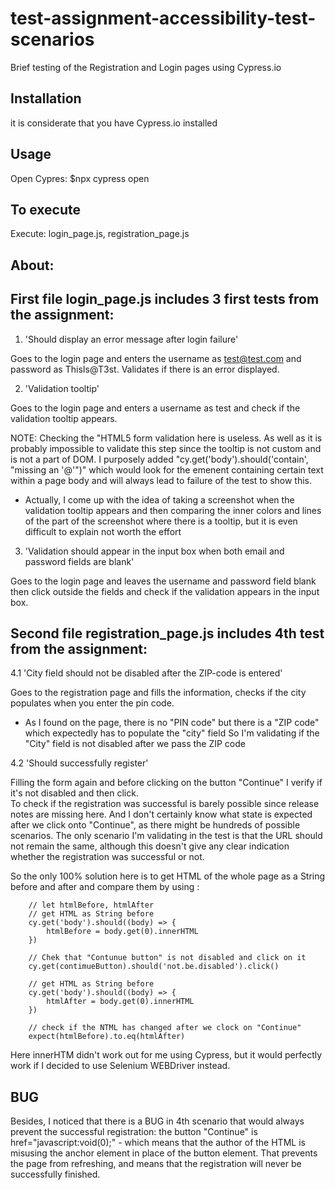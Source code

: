 # test-assignment-accessibility-test-scenarios
Brief testing of the Registration and Login pages using Cypress.io
## Installation
it is considerate that you have Cypress.io installed
## Usage
Open Cypres:  $npx cypress open
## To execute
Execute: login_page.js, registration_page.js
## About:

## First file login_page.js includes 3 first tests from the assignment:
1. 'Should display an error message after login failure' 

Goes to the login page and enters the username as test@test.com and
password as ThisIs@T3st. Validates if there is an error displayed.

2. 'Validation tooltip'

Goes to the login page and enters a username as test and check if the
validation tooltip appears.

NOTE: Checking the "HTML5 form validation here is useless.
As well as it is probably impossible to validate this step since the tooltip is not custom and is not a part of DOM. 
I purposely added "cy.get('body').should('contain', "missing an '@'")" which would look for the emenent containing certain text within a page body and will always lead to failure of the test to show this.
- Actually, I come up with the idea of taking a screenshot when the validation tooltip appears and then comparing the inner colors and lines of the part of the screenshot where there is a tooltip, but it is even difficult to explain not worth the effort

3. 'Validation should appear in the input box when both email and password fields are blank'

Goes to the login page and leaves the username and password field blank then click outside the fields and check if the validation appears in the input box.

## Second file registration_page.js includes 4th test from the assignment:
4.1 'City field should not be disabled after the ZIP-code is entered'

Goes to the registration page and fills the information, checks if the city populates when you enter the pin code.

- As I found on the page, there is no "PIN code" but there is a "ZIP code" which expectedly has to populate the "city" field
So I'm validating if the "City" field is not disabled after we pass the ZIP code 

4.2 'Should successfully register'

Filling the form again and before clicking on the button "Continue" I verify if it's not disabled and then click.  
To check if the registration was successful is barely possible since release notes are missing here.
And I don't certainly know what state is expected after we click onto "Continue", as there might be hundreds 
of possible scenarios. 
The only scenario I'm validating in the test is that the URL should not remain the same, although this doesn't give any clear indication whether the registration was successful or not. 

So the only 100% solution here is to get HTML of the whole page as a String before and after 
and compare them by using :

        // let htmlBefore, htmlAfter
        // get HTML as String before
        cy.get('body').should((body) => {
            htmlBefore = body.get(0).innerHTML
        })

        // Chek that "Contunue button" is not disabled and click on it 
        cy.get(contimueButton).should('not.be.disabled').click()

        // get HTML as String before
        cy.get('body').should((body) => {
            htmlAfter = body.get(0).innerHTML
        })

        // check if the NTML has changed after we clock on "Continue"
        expect(htmlBefore).to.eq(htmlAfter)
Here innerHTM didn't work out for me using Cypress, but it would perfectly work if I decided to use Selenium WEBDriver instead. 

## BUG
Besides, I noticed that there is a BUG in 4th scenario that would always prevent the successful registration: the button "Continue" is href="javascript:void(0);" - which means that the author of the HTML is misusing the anchor element in place of the button element. That prevents the page from refreshing, and means that the registration will never be successfully finished. 
 

